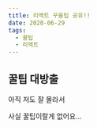 ```yaml
---
title: 리액트 꾸울팁 공유!!
date: 2020-06-29
tags:
  - 꿀팁
  - 리액트
---
```


## 꿀팁 대방출

아직 저도 잘 몰라서

사실 꿀팁이랄게 없어요...
